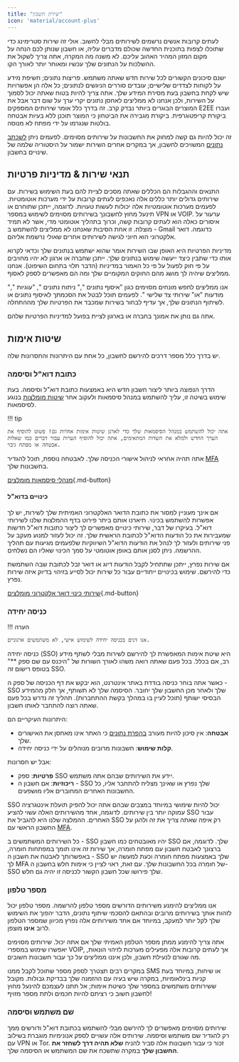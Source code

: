 ```yaml
---
title: "יצירת חשבון"
icon: 'material/account-plus'
---
```


לעתים קרובות אנשים נרשמים לשירותים מבלי לחשוב. אולי זה שירות סטרימינג כדי שתוכלו לצפות בתוכנית החדשה שכולם מדברים עליה, או חשבון שנותן לכם הנחה על מקום המזון המהיר האהוב עליכם. לא משנה מה המקרה, אתה צריך לשקול את ההשלכות על הנתונים שלך עכשיו ומאוחר יותר לאורך הקו.

ישנם סיכונים הקשורים לכל שירות חדש שאתה משתמש. פריצות נתונים; חשיפת מידע על לקוחות לצדדים שלישיים; עובדים סוררים הניגשים לנתונים; כל אלה הן אפשרויות שיש לקחת בחשבון בעת מסירת המידע שלך. אתה צריך להיות בטוח שאתה יכול לסמוך על השירות, ולכן אנחנו לא ממליצים לאחסן נתונים יקרי ערך על שום דבר אבל את המוצרים הבוגרים ביותר נבדק קרב. זה בדרך כלל אומר שירותים המספקים E2EE ועברו ביקורת קריפטוגרפית. ביקורת מגבירה את הביטחון כי המוצר תוכנן ללא בעיות אבטחה בולטות שנגרמו על ידי מפתח לא מנוסה.

זה יכול להיות גם קשה למחוק את החשבונות על שירותים מסוימים. לפעמים ניתן [לשכתב נתונים](account-deletion.en.md#overwriting-account-information) המשויכים לחשבון, אך במקרים אחרים השירות ישמור על היסטוריה שלמה של שינויים בחשבון.

## תנאי שירות & מדיניות פרטיות

התנאים וההגבלות הם הכללים שאתה מסכים לציית להם בעת השימוש בשירות. עם שירותים גדולים יותר כללים אלה נאכפים לעתים קרובות על ידי מערכות אוטומטיות. לפעמים מערכות אוטומטיות אלה יכולות לעשות טעויות. לדוגמה, ייתכן שתוחרם או תינעל מחוץ לחשבונך בשירותים מסוימים לשימוש במספר VPN או VOIP. ערעור על איסורים כאלה הוא לעתים קרובות קשה, וכרוך בתהליך אוטומטי מדי, אשר לא תמיד מוצלח. זו אחת הסיבות שאנחנו לא ממליצים להשתמש ב - Gmail כדוגמה. דואר אלקטרוני הוא חיוני לגישה לשירותים אחרים שאולי נרשמת אליהם.

מדיניות הפרטיות היא האופן שבו השירות אומר שהוא ישתמש בנתונים שלך וכדאי לקרוא אותו כדי שתבין כיצד ייעשה שימוש בנתונים שלך. ייתכן שחברה או ארגון לא יהיו מחויבים על פי חוק לפעול על פי כל האמור במדיניות (הדבר תלוי בתחום השיפוט). אנחנו ממליצים שיהיה לך מושג מהם החוקים המקומיים שלך ומה הם מאפשרים לספק לאסוף.

אנו ממליצים לחפש מונחים מסוימים כגון "איסוף נתונים "," ניתוח נתונים ", "עוגיות "," מודעות "או" שירותי צד שלישי ". לפעמים תוכל לבטל את הסכמתך לאיסוף נתונים או לשיתוף הנתונים שלך, אך עדיף לבחור בשירות שמכבד את הפרטיות שלך מההתחלה.

אתה גם נותן את אמונך בחברה או בארגון לציית בפועל למדיניות הפרטיות שלהם.

## שיטות אימות

יש בדרך כלל מספר דרכים להירשם לחשבון, כל אחת עם היתרונות והחסרונות שלה.

### כתובת דוא"ל וסיסמה

הדרך הנפוצה ביותר ליצור חשבון חדש היא באמצעות כתובת דוא"ל וסיסמה. בעת שימוש בשיטה זו, עליך להשתמש במנהל סיסמאות ולעקוב אחר [שיטות מומלצות](passwords-overview.md) בנוגע לסיסמאות.

!!! tip

    אתה יכול להשתמש במנהל הסיסמאות שלך כדי לארגן שיטות אימות אחרות גם! פשוט להוסיף את הערך החדש ולמלא את השדות המתאימים, אתה יכול להוסיף הערות עבור דברים כמו שאלות אבטחה או מפתח גיבוי.

אתה תהיה אחראי לניהול אישורי הכניסה שלך. לאבטחה נוספת, תוכל להגדיר [MFA](multi-factor-authentication.md) בחשבונות שלך.

[מנהלי סיסמאות מומלצים](../passwords.md ""){.md-button}

#### כינויים בדוא"ל

אם אינך מעוניין למסור את כתובת הדואר האלקטרוני האמיתית שלך לשירות, יש לך אפשרות להשתמש בכינוי. תיארנו אותם ביתר פירוט בדף ההמלצות שלנו לשירותי דוא"ל. בעיקרו של דבר, שירותי כינויים מאפשרים לך ליצור כתובות דוא"ל חדשות שמעבירות את כל הודעות הדוא"ל לכתובת הראשית שלך. זה יכול לעזור למנוע מעקב על פני שירותים ולעזור לך לנהל את הודעות הדוא"ל השיווקיות שלפעמים מגיעות עם תהליך ההרשמה. ניתן לסנן אותם באופן אוטומטי על סמך הכינוי שאליו הם נשלחים.

אם שירות נפרץ, ייתכן שתתחיל לקבל הודעות דיוג או דואר זבל לכתובת שבה השתמשת כדי להירשם. שימוש בכינויים ייחודיים עבור כל שירות יכול לסייע בזיהוי בדיוק איזה שירות נפרץ.

[שירותי כינוי דואר אלקטרוני מומלצים](../email.md#email-aliasing-services ""){.md-button}

### כניסה יחידה

!!! הערה

    אנו דנים בכניסה יחידה לשימוש אישי, לא משתמשים ארגוניים.

כניסה יחידה (SSO) היא שיטת אימות המאפשרת לך להירשם לשירות מבלי לשתף מידע רב, אם בכלל. בכל פעם שאתה רואה משהו לאורך השורות של "היכנס עם שם ספק **" בטופס רישום זה SSO.

כאשר אתה בוחר כניסה בודדת באתר אינטרנט, הוא יבקש את דף הכניסה של ספק ה - SSO שלך ולאחר מכן החשבון שלך יחובר. הסיסמה שלך לא תשותף, אך חלק מהמידע הבסיסי ישותף (תוכל לעיין בו במהלך בקשת ההתחברות). תהליך זה נדרש בכל פעם שאתה רוצה להתחבר לאותו חשבון.

היתרונות העיקריים הם:

- **אבטחה**: אין סיכון להיות מעורב [בהפרת נתונים](https://en.wikipedia.org/wiki/Data_breach) כי האתר אינו מאחסן את האישורים שלך.
- **קלות שימוש**: חשבונות מרובים מנוהלים על ידי כניסה יחידה.

אבל יש חסרונות:

- **פרטיות**: ספק SSO יידע את השירותים שבהם אתה משתמש.
- **ריכוזיות**: אם חשבון ה - SSO שלך נפרץ או שאינך מצליח להתחבר אליו, כל החשבונות האחרים המחוברים אליו מושפעים.

SSO יכול להיות שימושי במיוחד במצבים שבהם אתה יכול להפיק תועלת אינטגרציה עמוקה יותר בין שירותים. לדוגמה, אחד מהשירותים האלה עשוי להציע SSO עבור האחרים. ההמלצה שלנו היא להגביל את SSO רק איפה שאתה צריך את זה ולהגן על החשבון הראשי עם [MFA](multi-factor-authentication.md).

כל השירותים המשתמשים ב - SSO יהיו מאובטחים כמו חשבון SSO שלך. לדוגמה, אם ברצונך לאבטח חשבון עם מפתח חומרה, אך שירות זה אינו תומך במפתחות חומרה, באפשרותך לאבטח את חשבון ה - SSO שלך באמצעות מפתח חומרה וכעת למעשה יש לך MFA של חומרה בכל החשבונות שלך. עם זאת, ראוי לציין כי אימות חלש בחשבון ה-SSO שלך פירושו שכל חשבון הקשור לכניסה זו יהיה גם חלש.

### מספר טלפון

אנו ממליצים להימנע משירותים הדורשים מספר טלפון להרשמה. מספר טלפון יכול לזהות אותך בשירותים מרובים ובהתאם להסכמי שיתוף נתונים, הדבר יהפוך את השימוש שלך לקל יותר למעקב, במיוחד אם אחד משירותים אלה נפרץ מכיוון שמספר הטלפון לרוב **אינו** מוצפן.

אתה צריך להימנע ממתן מספר הטלפון האמיתי שלך אם אתה יכול. שירותים מסוימים יאפשרו שימוש במספרי VOIP, אך לעתים קרובות אלה מפעילים מערכות לזיהוי הונאות, מה שגורם לנעילת חשבון, ולכן איננו ממליצים על כך עבור חשבונות חשובים.

במקרים רבים תצטרך לספק מספר שתוכל לקבל ממנו SMS או שיחות, במיוחד בעת קניות בינלאומיות, במקרה שיש בעיה עם ההזמנה שלך בבדיקת גבולות. מקובל ששירותים משתמשים במספר שלך כשיטת אימות; אל תתנו לעצמכם להינעל מחוץ לחשבון חשוב כי רציתם להיות חכמים ולתת מספר מזויף!

### שם משתמש וסיסמה

שירותים מסוימים מאפשרים לך להירשם מבלי להשתמש בכתובת דוא"ל ודורשים ממך רק להגדיר שם משתמש וסיסמה. שירותים אלה עשויים לספק אנונימיות מוגברת בשילוב עם VPN או Tor. זכור כי עבור חשבונות אלה סביר להניח **שלא תהיה דרך לשחזר את החשבון שלך** במקרה שתשכח את שם המשתמש או הסיסמה שלך.
